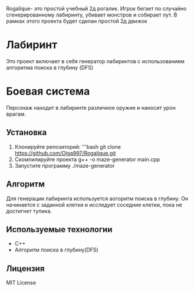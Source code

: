 
Rogalique- это простой учебный 2д рогалик.
Игрок бегает по случайно сгенерированному лабиринту, убивает монстров и собирает лут.
В рамках этого проекта будет сделан простой 2д движок

# Лабиринт
Это проект включает в себя генератор лабиринтов 
с использованием алгоритма поиска в глубину (DFS)

# Боевая система
Персонаж находит в лабиринте различное оружие и наносит урон врагам.

## Установка
1. Клонируйте репозиторий:
'''bash
git clone https://github.com/Olga997/Rogalique.git
2. Скомпилируйте проекта
g++ -o maze-generator main.cpp
3. Запустите программу
./maze-generator

## Алгоритм
Для генерации лабиринта используется аогоритм поиска в глубину.
Он начинается с заданной клетки и исследует соседние клетки,
пока не достигнет тупика.

## Используемые технологии
- C++
- Алгоритм поиска в глубину(DFS)

## Лицензия
MIT License


